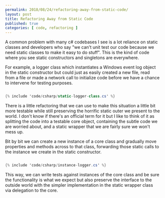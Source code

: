 ```yaml
---
permalink: 2018/08/24/refactoring-away-from-static-code/
layout: post
title: Refactoring Away from Static Code
published: true
categories: [ code, refactoring ]
---
```


A common problem with many c# codebases I see is a lot reliance on static classes and 
developers who say "we can't unit test our code because we need static classes to make it easy 
to do stuff". This is the kind of code where you see static constructors and singletons are everywhere.

For example, a logger class which instantiates a Windows event log object in the static constructor 
but could just as easily created a new file, read from a file or made a network call to initialize code 
before we have a chance to intervene for testing purposes. 

```csharp

{% include 'code/csharp/static-logger-class.cs' %}

```

There is a little refactoring that we can use to make this situation a little bit more testable while still 
preserving the horrific static outer we present to the world. I don't 
know if there's an official term for it but I like to think of it as splitting the code into a testable 
core object, containing the subtle code we are worried about, and a static wrapper that we are fairly 
sure we won't mess up. 

Bit by bit we can create a new instance of a core class and gradually move properties and methods across to 
that class, forwarding those static calls to the instance we create in the static constructor.

```csharp

{% include 'code/csharp/instance-logger.cs' %}

```

This way, we can write tests against instances of the core class and be sure the functionality is what we 
expect but also preserve the interface to the outside world with the simpler implementation in the static wrapper 
class via delegation to the core.
